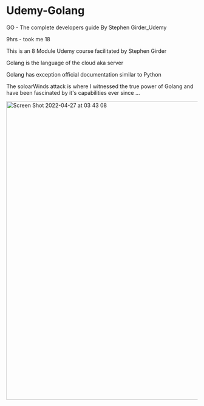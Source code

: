 # Udemy-Golang
GO - The complete developers guide By Stephen Girder_Udemy

9hrs - took me 18 


This is an 8 Module Udemy course facilitated by Stephen Girder 

Golang is the language of the cloud aka server 

Golang has exception official documentation similar to Python

The soloarWinds attack is where I witnessed the true power of Golang and have 
been fascinated by it's capabilities ever since ...



<img width="786" alt="Screen Shot 2022-04-27 at 03 43 08" src="https://user-images.githubusercontent.com/37848207/165467612-b4759494-4019-4be2-8c6e-2774fc505ca9.png">
